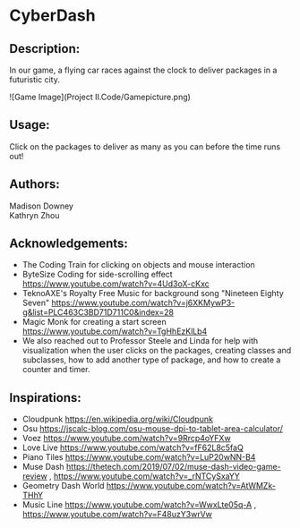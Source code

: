 # CyberDash
## Description:
In our game, a flying car races against the clock to deliver packages in a futuristic city.

![Game Image](Project II.Code/Gamepicture.png)

## Usage:
Click on the packages to deliver as many as you can before the time runs out!

## Authors:
Madison Downey\
Kathryn Zhou

## Acknowledgements:
- The Coding Train for clicking on objects and mouse interaction
- ByteSize Coding for side-scrolling effect https://www.youtube.com/watch?v=4Ud3oX-cKxc 
- TeknoAXE's Royalty Free Music for background song "Nineteen Eighty Seven" https://www.youtube.com/watch?v=j6XKMywP3-g&list=PLC463C3BD71D711C0&index=28 
- Magic Monk for creating a start screen https://www.youtube.com/watch?v=TgHhEzKlLb4 
- We also reached out to Professor Steele and Linda for help with visualization when the user clicks on the packages, creating classes and subclasses, how to add another type of package, and how to create a counter and timer.

## Inspirations:
- Cloudpunk https://en.wikipedia.org/wiki/Cloudpunk 
- Osu https://jscalc-blog.com/osu-mouse-dpi-to-tablet-area-calculator/ 
- Voez https://www.youtube.com/watch?v=9Rrcp4oYFXw 
- Love Live https://www.youtube.com/watch?v=fF62L8c5faQ 
- Piano Tiles https://www.youtube.com/watch?v=LuP20wNN-B4 
- Muse Dash https://thetech.com/2019/07/02/muse-dash-video-game-review , https://www.youtube.com/watch?v=_rNTCySxaYY 
- Geometry Dash World https://www.youtube.com/watch?v=AtWMZk-THhY 
- Music Line https://www.youtube.com/watch?v=WwxLte05q-A , https://www.youtube.com/watch?v=F48uzY3wrVw 
